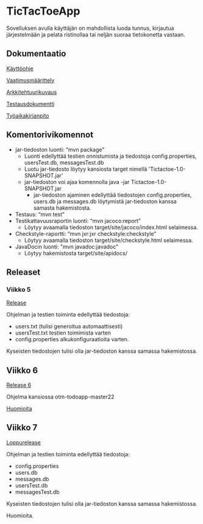 # TicTacToeApp
Sovelluksen avulla käyttäjän on mahdollista luoda tunnus, kirjautua järjestelmään ja pelata ristinollaa tai neljän suoraa tietokonetta vastaan.

## Dokumentaatio

[Käyttöohje](https://github.com/ntgf/ot-harjoitustyo/blob/master/dokumentaatio/kayttoohje.md)

[Vaatimusmäärittely](https://github.com/ntgf/ot-harjoitustyo/blob/master/dokumentaatio/maarittelydokumentti.md)

[Arkkitehtuurikuvaus](https://github.com/ntgf/ot-harjoitustyo/blob/master/dokumentaatio/arkkitehtuuri.md)

[Testausdokumentti](https://github.com/ntgf/ot-harjoitustyo/blob/master/dokumentaatio/testausdokumentti.md)

[Työaikakirjanpito](https://github.com/ntgf/ot-harjoitustyo/blob/master/dokumentaatio/tyoaikakirjanpito.md)

## Komentorivikomennot

- jar-tiedoston luonti: “mvn package"
  - Luonti edellyttää testien onnistumista ja tiedostoja config.properties, usersTest.db, messagesTest.db
  - Luotu jar-tiedosto löytyy kansiosta target nimellä 'Tictactoe-1.0-SNAPSHOT.jar'
  - jar-tiedoston voi ajaa komennolla java -jar Tictactoe-1.0-SNAPSHOT.jar
    - jar-tiedoston ajaminen edellyttää tiedostojen config.properties, users.db ja messages.db löytymistä jar-tiedoston kanssa samasta hakemistosta.
- Testaus: “mvn test”
- Testikattavuusraportin luonti: “mvn jacoco:report”
  - Löytyy avaamalla tiedoston target/site/jacoco/index.html selaimessa.
- Checkstyle-raportti: “mvn jxr:jxr checkstyle:checkstyle”
  - Löytyy avaamalla tiedoston target/site/checkstyle.html selaimessa.
- JavaDocin luonti: "mvn javadoc:javadoc"
  - Löytyy hakemistosta target/site/apidocs/

## Releaset

### Viikko 5

[Release](https://github.com/ntgf/ot-harjoitustyo/releases/tag/viikko5)

Ohjelman ja testien toiminta edellyttää tiedostoja:

- users.txt (tulisi generoitua automaattisesti)
- usersTest.txt testien toimimista varten
- config.properties alkukonfiguraatioita varten.

Kyseisten tiedostojen tulisi olla jar-tiedoston kanssa samassa hakemistossa.

## Viikko 6

[Release 6](https://github.com/ntgf/ot-harjoitustyo/releases/tag/Viikko6.1)

Ohjelma kansiossa otm-todoapp-master22

[Huomioita](https://github.com/ntgf/ot-harjoitustyo/blob/master/dokumentaatio/viikko6.txt)

## Viikko 7

[Loppurelease](https://github.com/ntgf/ot-harjoitustyo/releases/tag/Loppurelease)

Ohjelman ja testien toiminta edellyttää tiedostoja:

- config.properties
- users.db
- messages.db
- usersTest.db
- messagesTest.db

Kyseisten tiedostojen tulisi olla jar-tiedoston kanssa samassa hakemistossa.

Huomioita.
